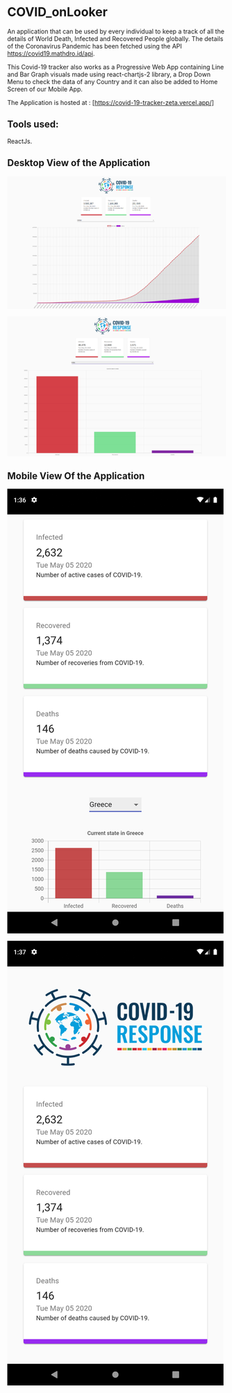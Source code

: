 # COVID_onLooker

An application that can be used by every individual to keep a track of all the details of World Death, Infected and Recovered People globally. The details of the Coronavirus Pandemic has been fetched using the API https://covid19.mathdro.id/api. 

This Covid-19 tracker also works as a Progressive Web App containing Line and Bar Graph visuals made using react-chartjs-2 library, a Drop Down Menu to check the data of any Country and it can also be added to Home Screen of our Mobile App.

The Application is hosted at : [https://covid-19-tracker-zeta.vercel.app/] 

## Tools used: 

ReactJs.

## Desktop View of the Application
 
 
![](src/images/screenshot1.png)


![](src/images/screenshot2.png)


## Mobile View Of the Application

![](src/images/screenshot3.png)


![](src/images/screenshot4.png)
